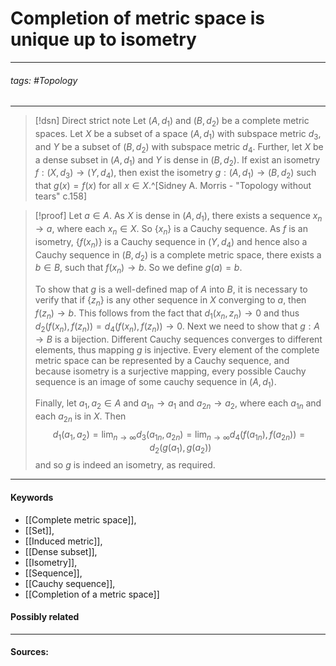 # Completion of metric space is unique up to isometry
***
###### tags: #Topology  
***
>[!dsn] Direct strict note
>Let $(A,d_{1})$ and $(B,d_{2})$ be a complete metric spaces. Let $X$ be a subset of a space $(A,d_{1})$ with subspace metric $d_{3}$, and $Y$ be a subset of $(B,d_{2})$ with subspace metric $d_{4}$. Further, let $X$ be a dense subset in $(A,d_{1})$ and $Y$ is dense in $(B,d_{2})$. If exist an isometry $f:(X,d_{3})\to(Y,d_{4})$, then exist the isometry $g:(A,d_{1})\to(B,d_{2})$ such that $g(x)=f(x)$ for all $x\in X$.^[Sidney A. Morris - "Topology without tears" c.158]

>[!proof]
>Let $a\in A$. As $X$ is dense in $(A,d_{1})$, there exists a sequence $x_{n}\to a$, where each $x_{n}\in X$. So $\{x_{n}\}$ is a Cauchy sequence. As $f$ is an isometry, $\{f(x_{n})\}$ is a Cauchy sequence in $(Y,d_{4})$ and hence also a Cauchy sequence in $(B,d_{2})$ is a complete metric space, there exists a $b\in B$, such that $f(x_{n})\to b$. 
>So we define $g(a)=b$.
>
>To show that $g$ is a well-defined map of $A$ into $B$, it is necessary to verify that if $\{z_{n}\}$ is any other sequence in $X$ converging to $a$, then $f(z_{n})\to b$. This follows from the fact that $d_{1}(x_{n},z_{n})\to0$ and thus $d_{2}(f(x_{n}),f(z_{n}))=d_{4}(f(x_{n}),f(z_{n}))\to0$.
>Next we need to show that $g:A\to B$ is a bijection. Different Cauchy sequences converges to different elements, thus mapping $g$ is injective. Every element of the complete metric space can be represented by a Cauchy sequence, and because isometry is a surjective mapping, every possible Cauchy sequence is an image of some cauchy sequence in $(A,d_{1})$.
>
>Finally, let $a_{1},a_{2}\in A$ and $a_{1n}\to a_{1}$ and $a_{2n}\to a_{2}$, where each $a_{1n}$ and each $a_{2n}$ is in $X$. Then
>$$d_{1}(a_{1},a_{2})=\lim_{n\to\infty}d_{3}(a_{1n},a_{2n})=\lim_{n\to\infty}d_{4}(f(a_{1n}),f(a_{2n}))=d_{2}(g(a_{1}),g(a_{2}))$$
>and so $g$ is indeed an isometry, as required.
***
#### Keywords
- [[Complete metric space]],
- [[Set]],
- [[Induced metric]],
- [[Dense subset]],
- [[Isometry]],
- [[Sequence]],
- [[Cauchy sequence]],
- [[Completion of a metric space]]
#### Possibly related
***
#### Sources: